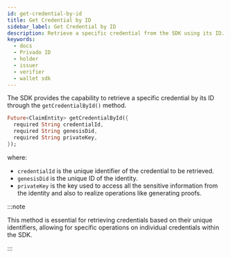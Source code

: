 ```yaml
---
id: get-credential-by-id
title: Get Credential by ID
sidebar_label: Get Credential by ID
description: Retrieve a specific credential from the SDK using its ID.
keywords:
  - docs
  - Privado ID
  - holder
  - issuer
  - verifier
  - wallet sdk
---
```


The SDK provides the capability to retrieve a specific credential by its ID through the `getCredentialById()` method.

```dart
Future<ClaimEntity> getCredentialById({
  required String credentialId,
  required String genesisDid,
  required String privateKey,
});
```

where:

- `credentialId` is the unique identifier of the credential to be retrieved.
- `genesisDid` is the unique ID of the identity.
- `privateKey` is the key used to access all the sensitive information from the identity and also to
  realize operations like generating proofs.

:::note

This method is essential for retrieving credentials based on their unique identifiers, allowing for specific operations on individual credentials within the SDK.

:::
